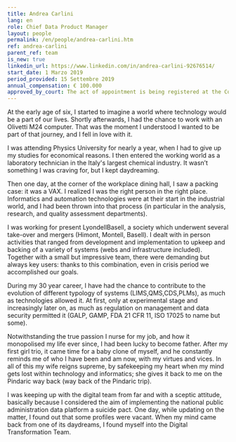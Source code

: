 ```yaml
---
title: Andrea Carlini
lang: en
role: Chief Data Product Manager
layout: people
permalink: /en/people/andrea-carlini.htm
ref: andrea-carlini
parent_ref: team
is_new: true
linkedin_url: https://www.linkedin.com/in/andrea-carlini-92676514/
start_date: 1 Marzo 2019
period_provided: 15 Settembre 2019
annual_compensation: € 100.000
approved_by_court: The act of appointment is being registered at the Court of Auditors.
---
```

At the early age of six, I started to imagine a world where technology would be a part of our lives. Shortly afterwards, I had the chance to work with an Olivetti M24 computer. That was the moment I understood I wanted to be part of that journey, and I fell in love with it.

I was attending Physics University for nearly a year, when I had to give up my studies for economical reasons. I then entered the working world as a laboratory technician in the Italy's largest chemical industry. It wasn’t something I was craving for, but I kept daydreaming.

Then one day, at the corner of the workplace dining hall, I saw a packing case: it was a VAX. I realized I was the right person in the right place. Informatics and automation technologies were at their start in the industrial world, and I had been thrown into that process (in particular in the analysis, research, and quality assessment departments).

I was working for present LyondellBasell, a society which underwent several take-over and mergers (Himont, Montell, Basell). I dealt with in person activities that ranged from development and implementation to upkeep and backing of a variety of systems (webs and infrastructure included). Together with a small but impressive team, there were demanding but always key users: thanks to this combination, even in crisis period we accomplished our goals.

During my 30 year career, I have had the chance to contribute to the evolution of different typology of systems (LIMS,QMS,CDS,PLMs), as much as technologies allowed it. At first, only at experimental stage and increasingly later on, as much as regulation on management and data security permitted it (GALP, GAMP, FDA 21 CFR 11, ISO 17025 to name but some).

Notwithstanding the true passion I nurse for my job, and how it monopolised my life ever since, I had been lucky to become father. After my first girl trio, it came time for a baby clone of myself, and he constantly reminds me of who I have been and am now, with my virtues and vices. In all of this my wife reigns supreme, by safekeeping my heart when my mind gets lost within technology and informatics; she gives it back to me on the Pindaric way back (way back of the Pindaric trip).

I was keeping up with the digital team from far and with a sceptic attitude, basically because I considered the aim of implementing the national public administration data platform a suicide pact. One day, while updating on the matter, I found out that some profiles were vacant. When my mind came back from one of its daydreams, I found myself into the Digital Transformation Team.

